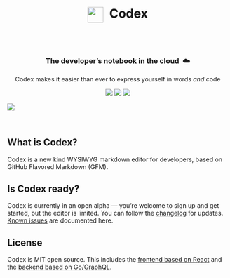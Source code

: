 <div align="center">
	<h1>
		<img src="https://opencodex.dev/icon-github@1x.png" width="36px" align="center">&nbsp;&nbsp;Codex
		<br>
		<br>
	</h1>
  <h3>
		<br>
		The developer’s notebook in the cloud&nbsp;&nbsp;☁️
	</h3>
	<p>
		Codex makes it easier than ever to express yourself in words <em>and</em> code
	</p>
	<p>
	  <img src="https://img.shields.io/badge/Chrome-black.svg?logo=google-chrome&style=flat-square">
	  <img src="https://img.shields.io/badge/Firefox-black.svg?logo=mozilla-firefox&style=flat-square">
  	<img src="https://img.shields.io/badge/Safari-black.svg?logo=safari&style=flat-square">
	</p>
</div>

[![](https://opencodex.dev/social@1x.png)](https://opencodex.dev)

<br>

## What is Codex?

Codex is a new kind WYSIWYG markdown editor for developers, based on GitHub Flavored Markdown (GFM).

## Is Codex ready?

Codex is currently in an open alpha — you’re welcome to sign up and get started, but the editor is limited. You can follow the [changelog](https://changelog.opencodex.dev) for updates. [Known issues](https://issues.opencodex.dev) are documented here.

## License

Codex is MIT open source. This includes the [frontend based on React](https://github.com/codex-src/codex-app) and the [backend based on Go/GraphQL](https://github.com/codex-src/codex-server2).
